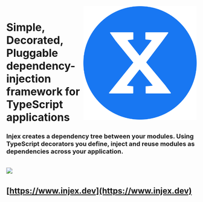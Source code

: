 <img src="website/static/img/logo.svg" align="right" width="300" />
<h1>Simple, Decorated, Pluggable dependency-injection framework for TypeScript applications</h1>
<h3>Injex creates a dependency tree between your modules. Using TypeScript decorators you define, inject and reuse modules as dependencies across your application.</h3>
<br/>
<img src="https://img.shields.io/npm/v/@injex/core?style=for-the-badge" />

## [https://www.injex.dev](https://www.injex.dev)
